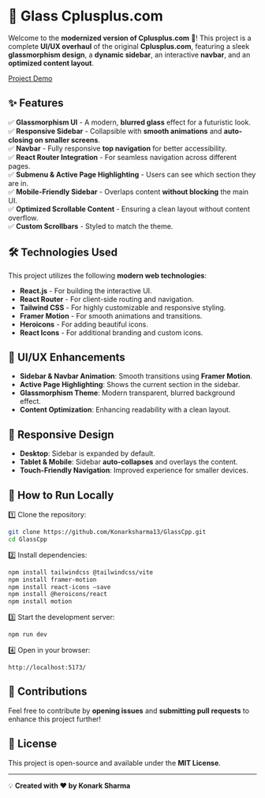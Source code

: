 # 🚀 Glass Cplusplus.com 

Welcome to the **modernized version of Cplusplus.com** 🎉! This project is a complete **UI/UX overhaul** of the original **Cplusplus.com**, featuring a sleek **glassmorphism design**, a **dynamic sidebar**, an interactive **navbar**, and an **optimized content layout**.

[Project Demo](https://glasscpp.netlify.app/)

## ✨ Features

✅ **Glassmorphism UI** - A modern, **blurred glass** effect for a futuristic look.  
✅ **Responsive Sidebar** - Collapsible with **smooth animations** and **auto-closing on smaller screens**.  
✅ **Navbar** - Fully responsive **top navigation** for better accessibility.  
✅ **React Router Integration** - For seamless navigation across different pages.  
✅ **Submenu & Active Page Highlighting** - Users can see which section they are in.  
✅ **Mobile-Friendly Sidebar** - Overlaps content **without blocking** the main UI.  
✅ **Optimized Scrollable Content** - Ensuring a clean layout without content overflow.  
✅ **Custom Scrollbars** - Styled to match the theme.

## 🛠️ Technologies Used

This project utilizes the following **modern web technologies**:

- **React.js** - For building the interactive UI.
- **React Router** - For client-side routing and navigation.
- **Tailwind CSS** - For highly customizable and responsive styling.
- **Framer Motion** - For smooth animations and transitions.
- **Heroicons** - For adding beautiful icons.
- **React Icons** - For additional branding and custom icons.



## 🎨 UI/UX Enhancements

- **Sidebar & Navbar Animation**: Smooth transitions using **Framer Motion**.  
- **Active Page Highlighting**: Shows the current section in the sidebar.  
- **Glassmorphism Theme**: Modern transparent, blurred background effect.  
- **Content Optimization**: Enhancing readability with a clean layout.

## 📱 Responsive Design

- **Desktop**: Sidebar is expanded by default.  
- **Tablet & Mobile**: Sidebar **auto-collapses** and overlays the content.  
- **Touch-Friendly Navigation**: Improved experience for smaller devices.

## 🚀 How to Run Locally

1️⃣ Clone the repository:
```bash
git clone https://github.com/Konarksharma13/GlassCpp.git
cd GlassCpp
```
2️⃣ Install dependencies:
```bash
npm install tailwindcss @tailwindcss/vite
npm install framer-motion
npm install react-icons –save
npm install @heroicons/react
npm install motion

```
3️⃣ Start the development server:
```bash
npm run dev
```
4️⃣ Open in your browser:
```
http://localhost:5173/
```

## 🤝 Contributions

Feel free to contribute by **opening issues** and **submitting pull requests** to enhance this project further!

## 📜 License

This project is open-source and available under the **MIT License**.

---
💡 **Created with ❤️ by Konark Sharma**

